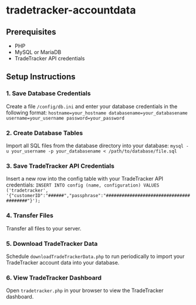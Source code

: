 ﻿# tradetracker-accountdata

## Prerequisites
- PHP
- MySQL or MariaDB
- TradeTracker API credentials

## Setup Instructions

### 1. Save Database Credentials
Create a file `/config/db.ini` and enter your database credentials in the following format:
`hostname=your_hostname
databasename=your_databasename
username=your_username
password=your_password`

### 2. Create Database Tables
Import all SQL files from the database directory into your database:
`mysql -u your_username -p your_databasename < /path/to/database/file.sql`

### 3. Save TradeTracker API Credentials
Insert a new row into the config table with your TradeTracker API credentials:
`INSERT INTO config (name, configuration) VALUES ('tradetracker', '{"customerID":"######","passphrase":"########################################"}');`

### 4. Transfer Files
Transfer all files to your server.  

### 5. Download TradeTracker Data
Schedule `downloadTradeTrackerData.php` to run periodically to import your TradeTracker account data into your database.

### 6. View TradeTracker Dashboard
Open `tradetracker.php` in your browser to view the TradeTracker dashboard.


